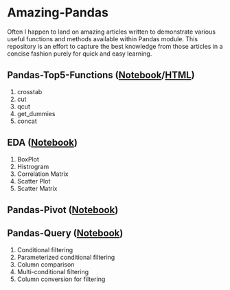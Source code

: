 # Amazing-Pandas

Often I happen to land on amazing articles written to demonstrate various useful functions and methods available within Pandas module. This repository is an effort to capture the best knowledge from those articles in a concise fashion purely for quick and easy learning. 


## Pandas-Top5-Functions ([Notebook](https://nbviewer.jupyter.org/github/AD1985/Amazing-Pandas/blob/master/Pandas-Top5-Functions.html)/[HTML](https://github.com/AD1985/Amazing-Pandas/blob/master/Pandas-Top5-Functions.html))
1. crosstab
2. cut
3. qcut
4. get_dummies
5. concat

## EDA ([Notebook](https://nbviewer.jupyter.org/github/AD1985/Amazing-Pandas/blob/master/EDA.ipynb))
1. BoxPlot
2. Histrogram
3. Correlation Matrix
4. Scatter Plot
5. Scatter Matrix

## Pandas-Pivot ([Notebook](https://nbviewer.jupyter.org/github/AD1985/Amazing-Pandas/blob/master/Pandas-Pivot.ipynb))

## Pandas-Query ([Notebook](https://nbviewer.jupyter.org/github/AD1985/Amazing-Pandas/blob/master/Pandas-Query.ipynb))
1. Conditional filtering
2. Parameterized conditional filtering
3. Column comparison
4. Multi-conditional filtering
5. Column conversion for filtering

